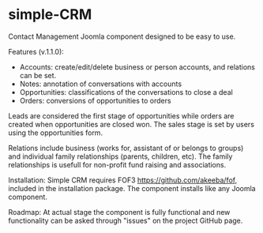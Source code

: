 # simple-CRM
Contact Management Joomla component designed to be easy to use. 

Features (v.1.1.0):
- Accounts: create/edit/delete business or person accounts, and relations can be set.
- Notes: annotation of conversations with accounts
- Opportunities: classifications of the conversations to close a deal
- Orders: conversions of opportunities to orders

Leads are considered the first stage of opportunities while orders are created when opportunities are closed won. The sales stage is set by users using the opportunities form.

Relations include business (works for, assistant of or belongs to groups) and individual family relationships (parents, children, etc). The family relationships is usefull for non-profit fund raising and associations.

Installation:
Simple CRM requires FOF3 https://github.com/akeeba/fof, included in the installation package. The component installs like any Joomla component.

Roadmap:
At actual stage the component is fully functional and new functionality can be asked through "issues" on the project GitHub page.


